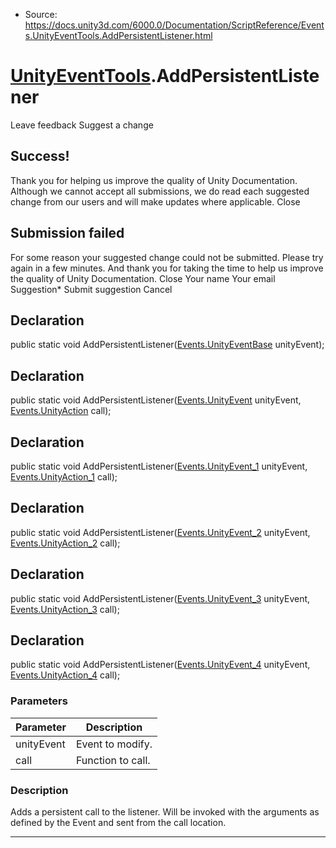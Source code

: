 * Source: https://docs.unity3d.com/6000.0/Documentation/ScriptReference/Events.UnityEventTools.AddPersistentListener.html

#  [UnityEventTools](https://docs.unity3d.com/6000.0/Documentation/ScriptReference/Events.UnityEventTools.html).AddPersistentListener
Leave feedback
Suggest a change
## Success!
Thank you for helping us improve the quality of Unity Documentation. Although we cannot accept all submissions, we do read each suggested change from our users and will make updates where applicable.
Close
## Submission failed
For some reason your suggested change could not be submitted. Please <a>try again</a> in a few minutes. And thank you for taking the time to help us improve the quality of Unity Documentation.
Close
Your name Your email Suggestion* Submit suggestion
Cancel
## Declaration
public static void AddPersistentListener([Events.UnityEventBase](https://docs.unity3d.com/6000.0/Documentation/ScriptReference/Events.UnityEventBase.html) unityEvent); 
## Declaration
public static void AddPersistentListener([Events.UnityEvent](https://docs.unity3d.com/6000.0/Documentation/ScriptReference/Events.UnityEvent.html) unityEvent, [Events.UnityAction](https://docs.unity3d.com/6000.0/Documentation/ScriptReference/Events.UnityAction.html) call); 
## Declaration
public static void AddPersistentListener([Events.UnityEvent_1](https://docs.unity3d.com/6000.0/Documentation/ScriptReference/Events.UnityEvent_1.html) unityEvent, [Events.UnityAction_1](https://docs.unity3d.com/6000.0/Documentation/ScriptReference/Events.UnityAction_1.html) call); 
## Declaration
public static void AddPersistentListener([Events.UnityEvent_2](https://docs.unity3d.com/6000.0/Documentation/ScriptReference/Events.UnityEvent_2.html) unityEvent, [Events.UnityAction_2](https://docs.unity3d.com/6000.0/Documentation/ScriptReference/Events.UnityAction_2.html) call); 
## Declaration
public static void AddPersistentListener([Events.UnityEvent_3](https://docs.unity3d.com/6000.0/Documentation/ScriptReference/Events.UnityEvent_3.html) unityEvent, [Events.UnityAction_3](https://docs.unity3d.com/6000.0/Documentation/ScriptReference/Events.UnityAction_3.html) call); 
## Declaration
public static void AddPersistentListener([Events.UnityEvent_4](https://docs.unity3d.com/6000.0/Documentation/ScriptReference/Events.UnityEvent_4.html) unityEvent, [Events.UnityAction_4](https://docs.unity3d.com/6000.0/Documentation/ScriptReference/Events.UnityAction_4.html) call); 
### Parameters
Parameter | Description  
---|---  
unityEvent | Event to modify.  
call | Function to call.  
### Description
Adds a persistent call to the listener. Will be invoked with the arguments as defined by the Event and sent from the call location.
* * *
